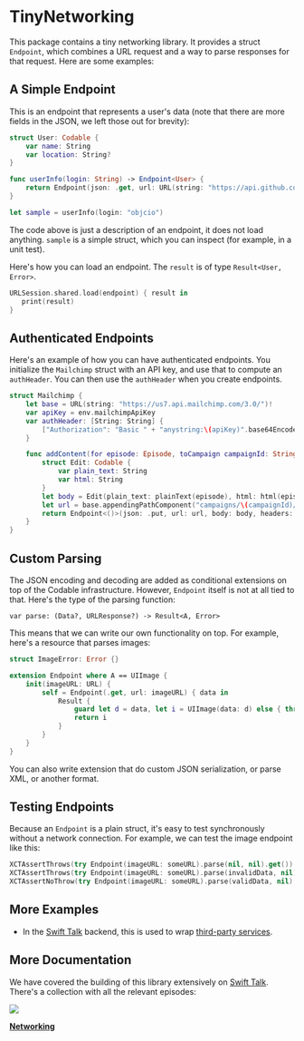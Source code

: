 # TinyNetworking

This package contains a tiny networking library. It provides a struct `Endpoint`, which combines a URL request and a way to parse responses for that request. Here are some examples:

## A Simple Endpoint

This is an endpoint that represents a user's data (note that there are more fields in the JSON, we left those out for brevity):

```swift
struct User: Codable {
    var name: String
    var location: String?
}

func userInfo(login: String) -> Endpoint<User> {
    return Endpoint(json: .get, url: URL(string: "https://api.github.com/users/\(login)")!)
}

let sample = userInfo(login: "objcio")
```

The code above is just a description of an endpoint, it does not load anything. `sample` is a simple struct, which you can inspect (for example, in a unit test).

Here's how you can load an endpoint. The `result` is of type `Result<User, Error>`.

```swift
URLSession.shared.load(endpoint) { result in
   print(result)
}
```

## Authenticated Endpoints

Here's an example of how you can have authenticated endpoints. You initialize the `Mailchimp` struct with an API key, and use that to compute an `authHeader`. You can then use the `authHeader` when you create endpoints.

```swift
struct Mailchimp {
    let base = URL(string: "https://us7.api.mailchimp.com/3.0/")!
    var apiKey = env.mailchimpApiKey
    var authHeader: [String: String] { 
        ["Authorization": "Basic " + "anystring:\(apiKey)".base64Encoded] 
    }

    func addContent(for episode: Episode, toCampaign campaignId: String) -> Endpoint<()> {
        struct Edit: Codable {
            var plain_text: String
            var html: String
        }
        let body = Edit(plain_text: plainText(episode), html: html(episode))
        let url = base.appendingPathComponent("campaigns/\(campaignId)/content")
        return Endpoint<()>(json: .put, url: url, body: body, headers: authHeader)
    }
}
```

## Custom Parsing

The JSON encoding and decoding are added as conditional extensions on top of the Codable infrastructure. However, `Endpoint` itself is not at all tied to that. Here's the type of the parsing function:

```
var parse: (Data?, URLResponse?) -> Result<A, Error>
```

This means that we can write our own functionality on top. For example, here's a resource that parses images:

```swift
struct ImageError: Error {}

extension Endpoint where A == UIImage {
    init(imageURL: URL) {
        self = Endpoint(.get, url: imageURL) { data in
            Result {
                guard let d = data, let i = UIImage(data: d) else { throw ImageError() }
                return i
            }
        }
    }
}
```

You can also write extension that do custom JSON serialization, or parse XML, or another format.

## Testing Endpoints

Because an `Endpoint` is a plain struct, it's easy to test synchronously without a network connection. For example, we can test the image endpoint like this:

```swift
XCTAssertThrows(try Endpoint(imageURL: someURL).parse(nil, nil).get())
XCTAssertThrows(try Endpoint(imageURL: someURL).parse(invalidData, nil).get())
XCTAssertNoThrow(try Endpoint(imageURL: someURL).parse(validData, nil).get())
```

## More Examples

- In the [Swift Talk](https://talk.objc.io) backend, this is used to wrap [third-party services](https://github.com/objcio/swift-talk-backend/tree/master/Sources/SwiftTalkServerLib/ThirdPartyServices).

## More Documentation

We have covered the building of this library extensively on [Swift Talk](http://talk.objc.io/). There's a collection with all the relevant episodes:

<img src="https://talk.objc.io/assets/images/collections/Networking.svg">

**[Networking](https://talk.objc.io/collections/networking)**

